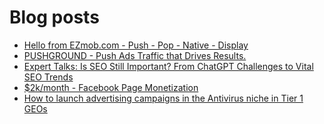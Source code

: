 # Blog posts
<!-- BLOG-POST-LIST:START -->
- [Hello from EZmob.com - Push - Pop - Native - Display](https://afflift.com/f/threads/hello-from-ezmob-com-push-pop-native-display.1018/)
- [PUSHGROUND - Push Ads Traffic that Drives Results.](https://afflift.com/f/threads/pushground-push-ads-traffic-that-drives-results.10571/)
- [Expert Talks: Is SEO Still Important? From ChatGPT Сhallenges to Vital SEO Trends](https://afflift.com/f/threads/expert-talks-is-seo-still-important-from-chatgpt-%D0%A1hallenges-to-vital-seo-trends.10669/)
- [$2k/month - Facebook Page Monetization](https://afflift.com/f/threads/2k-month-facebook-page-monetization.10637/)
- [How to launch advertising campaigns in the Antivirus niche in Tier 1 GEOs](https://afflift.com/f/threads/how-to-launch-advertising-campaigns-in-the-antivirus-niche-in-tier-1-geos.10670/)
<!-- BLOG-POST-LIST:END -->

